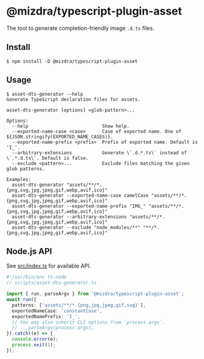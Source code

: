 # @mizdra/typescript-plugin-asset

The tool to generate completion-friendly image `.d.ts` files.

## Install

```console
$ npm install -D @mizdra/typescript-plugin-asset
```

## Usage

```console
$ asset-dts-generator --help
Generate TypeScript declaration files for assets.

asset-dts-generator [options] <glob-pattern>...

Options:
  --help                           Show help.
  --exported-name-case <case>      Case of exported name. One of ${JSON.stringify(EXPORTED_NAME_CASES)}.
  --exported-name-prefix <prefix>  Prefix of exported name. Default is 'I_'.
  --arbitrary-extensions           Generate \`.d.*.ts\` instead of \`.*.d.ts\`. Default is false.
  --exclude <pattern>...           Exclude files matching the given glob patterns.

Examples:
  asset-dts-generator "assets/**/*.{png,svg,jpg,jpeg,gif,webp,avif,ico}"
  asset-dts-generator --exported-name-case camelCase "assets/**/*.{png,svg,jpg,jpeg,gif,webp,avif,ico}"
  asset-dts-generator --exported-name-prefix "IMG_" "assets/**/*.{png,svg,jpg,jpeg,gif,webp,avif,ico}"
  asset-dts-generator --arbitrary-extensions "assets/**/*.{png,svg,jpg,jpeg,gif,webp,avif,ico}"
  asset-dts-generator --exclude "node_modules/**" "**/*.{png,svg,jpg,jpeg,gif,webp,avif,ico}"
```

## Node.js API

See [src/index.ts](https://github.com/mizdra/asset-dts-generator/blob/main/src/index.ts) for available API.

```ts
#!/usr/bin/env ts-node
// scripts/asset-dts-generator.ts

import { run, parseArgv } from '@mizdra/typescript-plugin-asset';
await run({
  patterns: ['assets/**/*.{png,jpg,jpeg,gif,svg}'],
  exportedNameCase: 'constantCase',
  exportedNamePrefix: 'I_',
  // You may also inherit CLI options from `process.argv`.
  // ...parseArgv(process.argv),
}).catch((e) => {
  console.error(e);
  process.exit(1);
});
```
